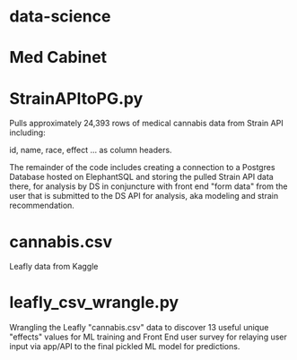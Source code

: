 # data-science

# Med Cabinet

# StrainAPItoPG.py

Pulls approximately 24,393 rows of medical cannabis data from Strain API including:

id, name, race, effect ... as column headers.

The remainder of the code includes creating a connection to a Postgres Database hosted on ElephantSQL and storing the pulled Strain API data there, for analysis by DS in conjuncture with front end "form data" from the user that is submitted to the DS API for analysis, aka modeling and strain recommendation.


# cannabis.csv

Leafly data from Kaggle


# leafly_csv_wrangle.py

Wrangling the Leafly "cannabis.csv" data to discover 13 useful unique "effects" values for ML training and Front End user survey for relaying user input via app/API to the final pickled ML model for predictions.

